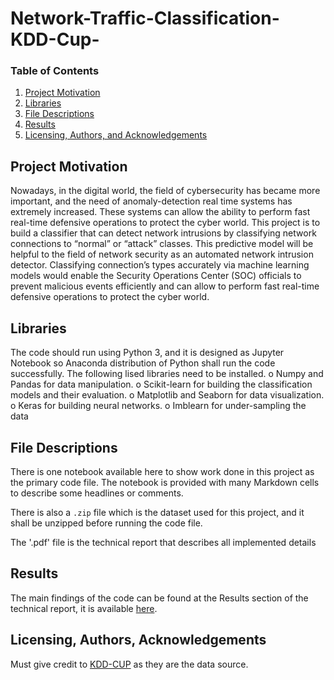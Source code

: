 # Network-Traffic-Classification-KDD-Cup-
### Table of Contents

1. [Project Motivation](#motivation)
2. [Libraries](#installation)
3. [File Descriptions](#files)
4. [Results](#results)
5. [Licensing, Authors, and Acknowledgements](#licensing)


## Project Motivation <a name="motivation"></a>

Nowadays, in the digital world, the field of cybersecurity has became more important, and the need of anomaly-detection real time systems has extremely increased. These systems can allow the ability to perform fast real-time defensive operations to protect the cyber world. This project is to build a classifier that can detect network intrusions by classifying network connections to “normal” or “attack” classes. This predictive model will be helpful to the field of network security as an automated network intrusion detector. Classifying connection’s types accurately via machine
learning models would enable the Security Operations Center (SOC) officials to prevent malicious events efficiently and can allow to perform fast real-time defensive operations to protect the cyber world.

## Libraries <a name="installation"></a>
The code should run using Python 3, and it is designed as Jupyter Notebook so Anaconda distribution of Python shall run the code successfully. The following lised libraries need to be installed.
o	Numpy and Pandas for data manipulation.
o	Scikit-learn for building the classification models and their evaluation.
o	Matplotlib and Seaborn for data visualization.
o	Keras for building neural networks.
o	Imblearn for under-sampling the data


## File Descriptions <a name="files"></a>

There is one notebook available here to show work done in this project as the primary code file. The notebook is provided with many Markdown cells to describe some headlines or comments. 
 
There is also a `.zip` file which is the dataset used for this project, and it shall be unzipped before running the code file.

The '.pdf' file is the technical report that describes all implemented details 

## Results<a name="results"></a>

The main findings of the code can be found at the Results section of the technical report, it is available [here](https://github.com/HadeelHamad/Network-Traffic-Classification-KDD-Cup-/blob/master/Project%20technical%20report.pdf).

## Licensing, Authors, Acknowledgements<a name="licensing"></a>

Must give credit to [KDD-CUP](https://kdd.org/kdd-cup/view/kdd-cup-1999) as they are the data source. 

